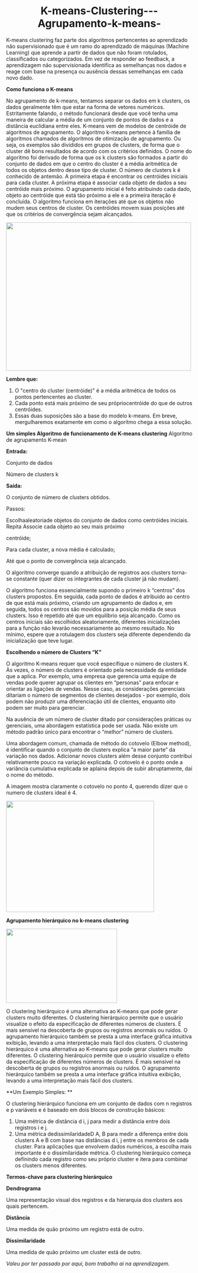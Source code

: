 <h1 align="center"> K-means-Clustering---Agrupamento-k-means- </h1>

K-means clustering faz parte dos algoritmos pertencentes ao aprendizado não supervisionado que é um ramo do aprendizado de máquinas (Machine Learning) que aprende a partir de dados que não foram rotulados, classificados ou categorizados. Em vez de responder ao feedback, a aprendizagem não supervisionada identifica as semelhanças nos dados e reage com base na presença ou ausência dessas semelhanças em cada novo dado. 

**Como funciona o K-means**
  
  No agrupamento de k-means, tentamos separar os dados em k clusters, os dados geralmente têm que estar na forma de vetores numéricos. Estritamente falando, o método funcionará desde que você tenha uma maneira de calcular a média de um conjunto de pontos de dados e a distância euclidiana entre eles. 
  K-means vem de modelos de centróide de algoritmos de agrupamento. O algoritmo k-means pertence à família de algoritmos chamados de algoritmos de otimização de agrupamento. Ou seja, os exemplos são divididos em grupos de clusters, de forma que o cluster dê bons resultados de acordo com os critérios definidos. O nome do algoritmo foi derivado de forma que os k clusters são formados a partir do conjunto de dados em que o centro do cluster é a média aritmética de todos os objetos dentro desse tipo de cluster. O número de clusters k é conhecido de antemão. A primeira etapa é encontrar os centróides iniciais para cada cluster. A próxima etapa é associar cada objeto de dados a seu centróide mais próximo. O agrupamento inicial é feito atribuindo cada dado, objeto ao centróide que está tão próximo a ele e a primeira iteração é concluída. O algoritmo funciona em iterações até que os objetos não mudem seus centros de cluster. Os centróides movem suas posições até que os critérios de convergência sejam alcançados. 
  
  <img src="https://miro.medium.com/max/786/1*rwYaxuY-jeiVXH0fyqC_oA.gif" width="500" height="400">

**Lembre que:**
1. O "centro do cluster (centróide)" é a média aritmética de todos os pontos pertencentes ao cluster.
2. Cada ponto está mais próximo de seu própriocentróide do que de outros centróides. 
3. Essas duas suposições são a base do modelo k-means. Em breve, mergulharemos exatamente em como o algoritmo chega a essa solução. 

**Um simples Algoritmo de funcionamento de K-means clustering**
Algoritmo de agrupamento K-mean 

**Entrada:** 

Conjunto de dados  

Número de clusters k  

**Saída:** 

O conjunto de número de clusters obtidos. 

Passos: 

Escolhaaleatoriade objetos do conjunto de dados como centróides iniciais. 
Repita
Associe cada objeto ao seu mais próximo 

centróide; 

Para cada cluster, a nova média é
calculado; 

Até que o ponto de convergência seja alcançado. 

O algoritmo converge quando a atribuição de registros aos clusters torna-se constante (quer dizer os integrantes de cada cluster já não mudam). 

O algoritmo funciona essencialmente supondo o primeiro k “centros” dos clusters propostos. Em seguida, cada ponto de dados é atribuído ao centro de que está mais próximo, criando um agrupamento de dados e, em seguida, todos os centros são movidos para a posição média de seus clusters. Isso é repetido até que um equilíbrio seja alcançado. Como os centros iniciais são escolhidos aleatoriamente, diferentes inicializações para a função não levarão necessariamente ao mesmo resultado. No mínimo, espere que a rotulagem dos clusters seja diferente dependendo da inicialização que teve lugar. 

**Escolhendo o número de Clusters “K”**

O algoritmo K-means requer que você especifique o número de clusters K. Às vezes, o número de clusters é orientado pela necessidade da entidade que a aplica. Por exemplo, uma empresa que gerencia uma equipe de vendas pode querer agrupar os clientes em “personas” para enfocar e orientar as ligações de vendas. Nesse caso, as considerações gerenciais ditariam o número de segmentos de clientes desejados - por exemplo, dois podem não produzir uma diferenciação útil de clientes, enquanto oito podem ser muito para gerenciar. 

Na ausência de um número de cluster ditado por considerações práticas ou gerenciais, uma abordagem estatística pode ser usada. Não existe um método padrão único para encontrar o “melhor” número de clusters. 

 Uma abordagem comum, chamada de método do cotovelo (Elbow method), é identificar quando o conjunto de clusters explica “a maior parte” da variação nos dados. Adicionar novos clusters além desse conjunto contribui relativamente pouco na variação explicada. O cotovelo é o ponto onde a variância cumulativa explicada se aplaina depois de subir abruptamente, daí o nome do método. 
 
 A imagem mostra claramente o cotovelo no ponto 4, querendo dizer que o numero de clusters ideal é 4.
 
 <img src="https://miro.medium.com/max/828/1*eVyOdx4gIcGWQ3lF4xAu6g.webp" width="400" height="300">
 
 **Agrupamento hierárquico no k-means clustering**
 
 <img src="https://miro.medium.com/max/828/0*NYmQ-gam67WzzdgY.png" width="300" height="200">
 
 O clustering hierárquico é uma alternativa ao K-means que pode gerar clusters muito diferentes. O clustering hierárquico permite que o usuário visualize o efeito da especificação de diferentes números de clusters. É mais sensível na descoberta de grupos ou registros anormais ou ruidos. O agrupamento hierárquico também se presta a uma interface gráfica intuitiva exibição, levando a uma interpretação mais fácil dos clusters. 
 O clustering hierárquico é uma alternativa ao K-means que pode gerar clusters muito diferentes. O clustering hierárquico permite que o usuário visualize o efeito da especificação de diferentes números de clusters. É mais sensível na descoberta de grupos ou registros anormais ou ruidos. O agrupamento hierárquico também se presta a uma interface gráfica intuitiva exibição, levando a uma interpretação mais fácil dos clusters. 
 
 **Um Exemplo Simples: **
 
 O clustering hierárquico funciona em um conjunto de dados com n registros e p variáveis e é baseado em dois blocos de construção básicos: 

1. Uma métrica de distância d i, j para medir a distância entre dois registros i e j.
2. Uma métrica dedissimilaridadeD A, B para medir a diferença entre dois clusters A e B com base nas distâncias d i, j entre os membros de cada cluster. 
Para aplicações que envolvem dados numéricos, a escolha mais importante é o dissimilaridade métrica. O clustering hierárquico começa definindo cada registro como seu próprio cluster e itera para combinar os clusters menos diferentes. 

**Termos-chave para clustering hierárquico** 

**Dendrograma** 

Uma representação visual dos registros e da hierarquia dos clusters aos quais pertencem. 

**Distância** 

Uma medida de quão próximo um registro está de outro. 

**Dissimilaridade** 

Uma medida de quão próximo um cluster está de outro. 

*Valeu por ter passado por aqui, bom trabalho ai na aprendizagem.*
